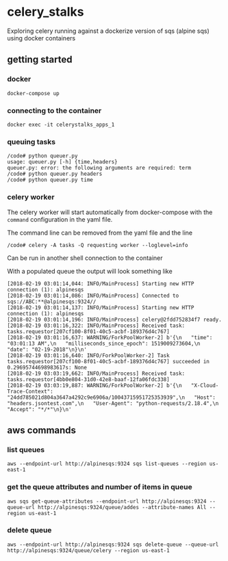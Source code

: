 # celery_stalks
Exploring celery running against a dockerize version of sqs (alpine sqs) using docker containers

## getting started

### docker

```
docker-compose up
```
### connecting to the container
```
docker exec -it celerystalks_apps_1
```

### queuing tasks
```
/code# python queuer.py 
usage: queuer.py [-h] {time,headers}
queuer.py: error: the following arguments are required: term
/code# python queuer.py headers
/code# python queuer.py time
```

### celery worker
The celery worker will start automatically from docker-compose with
the `command` configuration in the yaml file.

The command line can be removed from the yaml file and the
line
```
/code# celery -A tasks -Q requesting worker --loglevel=info
```
Can be run in another shell connection to the container

With a populated queue the output will look something like
```
[2018-02-19 03:01:14,044: INFO/MainProcess] Starting new HTTP connection (1): alpinesqs
[2018-02-19 03:01:14,086: INFO/MainProcess] Connected to sqs://ABC:**@alpinesqs:9324//
[2018-02-19 03:01:14,137: INFO/MainProcess] Starting new HTTP connection (1): alpinesqs
[2018-02-19 03:01:14,196: INFO/MainProcess] celery@2fdd752834f7 ready.
[2018-02-19 03:01:16,322: INFO/MainProcess] Received task: tasks.requestor[207cf100-8f01-40c5-acbf-189376d4c767]  
[2018-02-19 03:01:16,637: WARNING/ForkPoolWorker-2] b'{\n   "time": "03:01:13 AM",\n   "milliseconds_since_epoch": 1519009273604,\n   "date": "02-19-2018"\n}\n'
[2018-02-19 03:01:16,640: INFO/ForkPoolWorker-2] Task tasks.requestor[207cf100-8f01-40c5-acbf-189376d4c767] succeeded in 0.29695744698983617s: None
[2018-02-19 03:03:19,662: INFO/MainProcess] Received task: tasks.requestor[4bb0e804-31d0-42e8-baaf-12fa06fdc338]  
[2018-02-19 03:03:19,887: WARNING/ForkPoolWorker-2] b'{\n   "X-Cloud-Trace-Context": "24dd785021d804a3647a4292c9e6906a/10043715951725353939",\n   "Host": "headers.jsontest.com",\n   "User-Agent": "python-requests/2.18.4",\n   "Accept": "*/*"\n}\n'
```

## aws commands

### list queues
```
aws --endpoint-url http://alpinesqs:9324 sqs list-queues --region us-east-1
```

### get the queue attributes and number of items in queue
```
aws sqs get-queue-attributes --endpoint-url http://alpinesqs:9324 --queue-url http://alpinesqs:9324/queue/addes --attribute-names All --region us-east-1
```

### delete queue
```
aws --endpoint-url http://alpinesqs:9324 sqs delete-queue --queue-url http://alpinesqs:9324/queue/celery --region us-east-1
```

